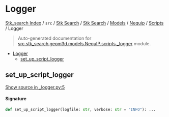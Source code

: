 # Logger

[Stk_search Index](../../../../../../README.md#stk_search-index) / `src` / [Stk Search](../../../../index.md#stk-search) / [Stk Search](../../../../index.md#stk-search) / [Models](../../index.md#models) / [Nequip](../index.md#nequip) / [Scripts](./index.md#scripts) / Logger

> Auto-generated documentation for [src.stk_search.geom3d.models.NequIP.scripts._logger](https://github.com/mohammedazzouzi15/STK_search/blob/main/src/stk_search/geom3d/models/NequIP/scripts/_logger.py) module.

- [Logger](#logger)
  - [set_up_script_logger](#set_up_script_logger)

## set_up_script_logger

[Show source in _logger.py:5](https://github.com/mohammedazzouzi15/STK_search/blob/main/src/stk_search/geom3d/models/NequIP/scripts/_logger.py#L5)

#### Signature

```python
def set_up_script_logger(logfile: str, verbose: str = "INFO"): ...
```